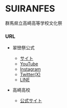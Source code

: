 # SUIRANFES
群馬県立高崎高等学校文化祭

### URL
- 翠巒祭公式
  - [サイト](https://suiranfes.blue)
  - [YouTube](https://www.youtube.com/channel/UCJDsPPGj-ZmpGr1GJ3Qp6TQ)
  - [Instagram](https://www.instagram.com/suiranfes_tktk/)
  - [Twitter(X)](https://twitter.com/suiranfes)
  - [LINE](http://nav.cx/hL3RAkF)

- 高崎高校
  - [公式サイト](https://takasaki-hs.gsn.ed.jp)
